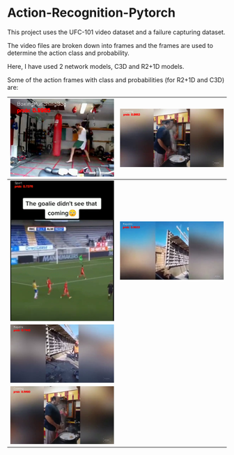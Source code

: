 # Action-Recognition-Pytorch
This project uses the UFC-101 video dataset and a failure capturing dataset.

The video files are broken down into frames and the frames are used to determine the action class and probability.

Here, I have used 2 network models, C3D and R2+1D models.

Some of the action frames with class and probabilities (for R2+1D and C3D) are:

 | ![punch](https://github.com/delzadbamji/Action-Recognition-Pytorch/blob/main/show_action_label_punching.png) | ![R2 cooking](https://github.com/delzadbamji/Action-Recognition-Pytorch/blob/main/snapshot_cooking_R2.png) |
 | ----------------------------------------| ---------------------------------|
| ![sports](https://github.com/delzadbamji/Action-Recognition-Pytorch/blob/main/snapshot_sports.png)| ![sports](https://github.com/delzadbamji/Action-Recognition-Pytorch/blob/main/snapshot_repairs_R2.png)|
| ![sports](https://github.com/delzadbamji/Action-Recognition-Pytorch/blob/main/snapshot_repairs.png) 
| ![cooking](https://github.com/delzadbamji/Action-Recognition-Pytorch/blob/main/snapshot_cooking.png) |
